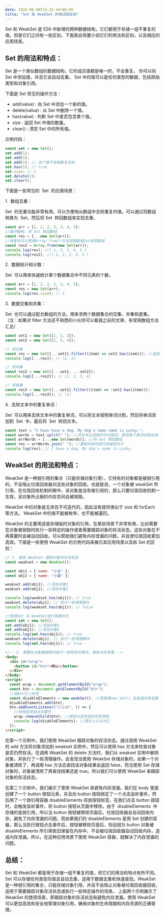 ```yaml
---
date: 2024-06-08T13:35:44+08:00
title: "Set 和 WeakSet 的用法和区别"
---
```


Set 和 WeakSet 是 ES6 中新增的两种数据结构，它们都用于存储一组不重复的值。但是它们之间有一些区别，下面我会简要介绍它们的用法和区别，以及相应的应用场景。

## Set 的用法和特点：

Set 是一个类似数组的数据结构，它的成员值都是唯一的，不会重复。 你可以向 Set 中添加值，并且它会自动去重。 Set 中的值可以是任何类型的数据，包括原始类型和对象引用。

下面是 Set 常见的操作方法：

- add(value) : 向 Set 中添加一个新的值。
- delete(value) : 从 Set 中删除一个值。
- has(value) : 判断 Set 中是否包含某个值。
- size : 返回 Set 中值的数量。
- clear() : 清空 Set 中的所有值。

示例代码：

```js
const set = new Set();
set.add(1);
set.add(2);
set.add(2); // 这个值不会被重复添加
set.has(1); // true
set.size; // 2
set.delete(2);
set.clear();
```

下面是一些常见的  Set  的应用场景：

1.  数组去重：

Set  的去重功能非常有用，可以方便地从数组中去除重复的值。可以通过将数组转换为  Set，然后将 Set  转回数组来实现去重。

```js
const arr = [1, 2, 2, 3, 3, 4, 5];
//展开解构，将 Set 转回数组
const res = [...new Set(arr)];
//或者也可以使用Array.from()方法将类数组Set转回数组
const res2 = Array.from(new Set(arr));
console.log(res); //[ 1, 2, 3, 4, 5 ]
console.log(res2); //[ 1, 2, 3, 4, 5 ]
```

2.  数据统计和计数：

Set  可以用来快速统计某个数据集合中不同元素的个数。

```js
const arr = [1, 2, 2, 3, 3, 4, 5];
const res = new Set(arr);
console.log(res.size); // 5
```

3.  数据交集和并集：

Set  也可以通过配合数组的方法，用来求两个数据集合的交集、并集和差集。 （注：如果对 filter 方法还不熟悉的小伙伴可以看我之前的文章，有常用数组方法汇总）

```js
const set1 = new Set([1, 2, 3]);
const set2 = new Set([2, 3, 4]);

// 求交集
const res = new Set([...set1].filter((item) => set2.has(item))); //返回共有的元素
console.log([...res]); // [2, 3]

// 求并集
const res2 = new Set([...set1, ...set2]);
console.log([...res2]); // [1, 2, 3, 4]

// 求差集
const res3 = new Set([...set1].filter((item) => !set2.has(item)));
console.log([...res3]); // [1]
```

4.  去除文本中的重复单词：

Set  可以用来去除文本中的重复单词，可以将文本按照单词分割，然后将单词添加到  Set  中，最后将  Set  转回文本。

```js
const text = "I have have a dog. My dog's name name is Lucky.";
const words = text.split(" "); //将文本以空格作为分隔符，即将每个单词切割出来
const arrWords = [...new Set(words)]; //将 Set 转回数组
const res = arrWords.join(" "); //重新将单词进行拼接成句子
console.log(res); // I have a dog. My dog's name is Lucky.
```

## WeakSet 的用法和特点：

WeakSet 是一种弱引用的集合（只能存储对象引用），它持有的对象都是被弱引用的，不会阻止垃圾回收器对这些对象的回收。也就是说，一个对象被 weakSet 所引用，在垃圾回收机制的眼中，该对象是没有被引用的，那么只要垃圾回收机制一生效，该对象所占据的内存空间会被销毁。

WeakSet 中的对象是无序且不可迭代的，因此没有提供类似于 size 和 forEach 等方法。 WeakSet 中的值不能被枚举，也不能被遍历。

WeakSet 的主要用途是存储临时对象的引用，在某些场景下非常有用，比如需要在对象被销毁时执行一些特定的操作或者需要跟踪对象的存活状态，这些对象在不再需要时会被自动回收。可以帮助我们避免内存泄漏的问题，并且使垃圾回收更加高效。下面是一些使用 WeakSet 的示例代码来展示其应用场景以及和 Set 的区别：

```js
// 1. 使用 WeakSet 跟踪对象的存活状态
const weakset = new WeakSet();

const obj1 = { name: "小米" };
const obj2 = { name: "小露" };

weakset.add(obj1); //添加对象1
weakset.add(obj2); //添加对象2

console.log(weakset.has(obj1)); // true
weakset.delete(obj1); // 执行一些清理操作
console.log(weakset.has(obj1)); // false

//使用Set 与 WeakSet进行结果对比
const set = new Set();
set.add(obj1); //添加对象1
set.add(obj2); //添加对象2
console.log(set.has(obj1)); // true
weakset.delete(obj1); // 执行一些清理操作
console.log(set.has(obj1)); // true
```

```html
<!-- 2. 需要在对象被销毁时执行一些特定的操作，避免内存泄漏 -->
<body>
  <div id="wrap">
    <button id="btn">确认</button>
  </div>
</body>
<script>
  const wrap = document.getElementById("wrap");
  const btn = document.getElementById("btn");
  //给btn打上标签
  const disableElements = new weakSet(); //若使用new Set(),会造成内存泄漏
  disableElements.add(btn);
  btn.addEventListener("click", () => {
    //给按钮添加点击事件
    wrap.removeChild(btn); //按钮点击完成后将其销毁
    console.log(disableElements); //理论上认为为{}
  });
</script>
```

在第一个示例中，我们使用 WeakSet 跟踪对象的存活状态。通过调用 WeakSet 的 add 方法将对象添加到 weakset 实例中，然后可以使用 has 方法来检查对象是否仍然存活。在调用 WeakSet 的 delete 方法时，我们从 weakset 实例中删除对象，并执行了一些清理操作。会发现当使用 WeakSet 存储对象时，如果一个对象被清除了，再调用 has 方法去查找该对象结果会返回 false，而当使用 Set 存储对象时，对象被清除了再查找结果还是 true。所以我们可以使用 WeakSet 来跟踪对象的存活状态。

在第二个示例中，我们展示了使用 WeakSet 来避免内存泄漏。我们在 body 里面创建了一个 button 按钮元素，并且向 button 按钮绑定了一个点击监听事件，然后用了一个弱引用容器 disableElements 存放按钮标签，在我们点击 button 按钮时，会触发监听事件，将 button 按钮从页面中移除。由于  disableElements  中存储的是弱引用，所以当 button 按钮被移除页面后，垃圾回收器会自动回收内存，避免了内存泄漏的问题。而如果我们的 disableElements 是用 Set 创建的容器，那么当执行按钮点击事件后，按钮被移除页面后，则会因为 button 对象被 disableElements 所引用依旧保留在内存中，不会被垃圾回收器自动回收内存，造成内存泄漏。所以，在这种应用场景下使用 WeakSet 容器，就解决了内存泄漏的问题。

## 总结：

Set 和 WeakSet 都是用于存储一组不重复的值，但它们的用法和特点有所不同。Set 可以存储任何类型的值且自动去重，适用于数据去重和快速查找。WeakSet 是一种弱引用的集合，只能存储对象引用，并且不会阻止对象被垃圾回收器回收，适用于需要跟踪对象存活状态或执行一些特定操作的场景。 上面两个示例展示了 WeakSet 的使用场景，即跟踪对象的存活状态和避免内存泄漏。使用 WeakSet 可以更加高效和安全地管理对象引用，确保对象的生命周期和内存资源的正确管理。
